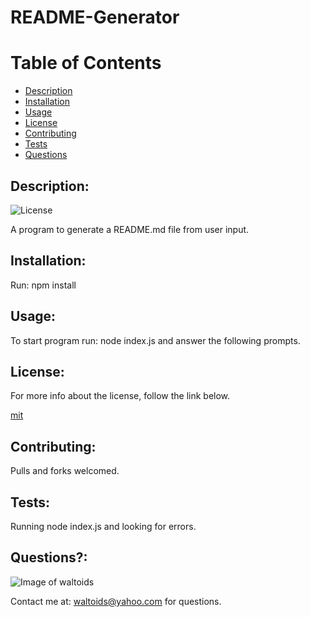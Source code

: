
# README-Generator

# Table of Contents
- [Description](#description)
- [Installation](#installation)
- [Usage](#usage)
- [License](#license)
- [Contributing](#contributing)
- [Tests](#tests)
- [Questions](#questions)

## Description:
![License](https://img.shields.io/badge/License-mit-brightgreen.svg)

A program to generate a README.md file from user input.

## Installation:
Run: npm install

## Usage:
To start program run: node index.js and answer the following prompts.

## License:

For more info about the license, follow the link below.

[mit](https://opensource.org/licenses/mit)

## Contributing:
Pulls and forks welcomed.

## Tests:
Running node index.js and looking for errors.

## Questions?:

![Image of waltoids](https://avatars.githubusercontent.com/waltoids.png)

Contact me at: waltoids@yahoo.com for questions.

